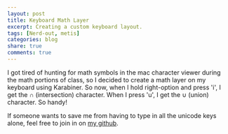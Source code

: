 ```yaml
---
layout: post
title: Keyboard Math Layer
excerpt: Creating a custom keyboard layout.
tags: [Nerd-out, metis]
categories: blog
share: true
comments: true
---
```


I got tired of hunting for math symbols in the mac character viewer during the math portions of class, so I decided to create a math layer on my keyboard using Karabiner. So now, when I hold right-option and press 'i', I get the ∩ (intersection) character. When I press 'u', I get the ∪ (union) character. So handy!

If someone wants to save me from having to type in all the unicode keys alone, feel free to join in on [my github](https://github.com/potatochip/karabiner_keyboard_math_layer).
